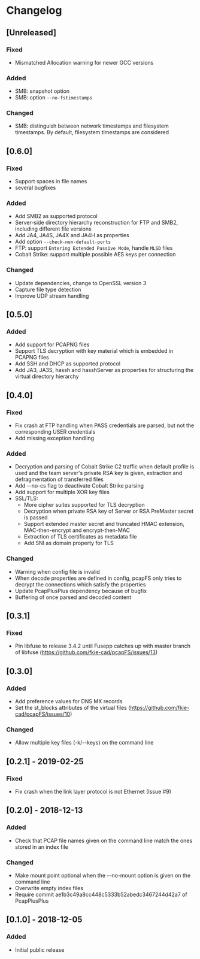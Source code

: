 # Changelog

## [Unreleased]
### Fixed
- Mismatched Allocation warning for newer GCC versions

### Added
- SMB: snapshot option
- SMB: option `--no-fstimestamps`

### Changed
- SMB: distinguish between network timestamps and filesystem timestamps. By default, filesystem timestamps are considered


## [0.6.0]
### Fixed
- Support spaces in file names
- several bugfixes

### Added
- Add SMB2 as supported protocol
- Server-side directory hierarchy reconstruction for FTP and SMB2, including different file versions
- Add JA4, JA4S, JA4X and JA4H as properties
- Add option `--check-non-default-ports`
- FTP: support `Entering Extended Passive Mode`, handle `MLSD` files
- Cobalt Strike: support multiple possible AES keys per connection

### Changed
- Update dependencies, change to OpenSSL version 3
- Capture file type detection
- Improve UDP stream handling

## [0.5.0]
### Added
- Add support for PCAPNG files
- Support TLS decryption with key material which is embedded in PCAPNG files
- Add SSH and DHCP as supported protocol
- Add JA3, JA3S, hassh and hasshServer as properties for structuring the virtual directory hierarchy

## [0.4.0]
### Fixed
- Fix crash at FTP handling when PASS credentials are parsed, but not the corresponding USER credentials
- Add missing exception handling

### Added
- Decryption and parsing of Cobalt Strike C2 traffic when default profile is used and the team server's private RSA key is given, extraction and defragmentation of transferred files
- Add --no-cs flag to deactivate Cobalt Strike parsing
- Add support for multiple XOR key files
- SSL/TLS:
    - More cipher suites supported for TLS decryption
    - Decryption when private RSA key of Server or RSA PreMaster secret is passed
    - Support extended master secret and truncated HMAC extension, MAC-then-encrypt and encrypt-then-MAC
    - Extraction of TLS certificates as metadata file
    - Add SNI as domain property for TLS

### Changed
- Warning when config file is invalid
- When decode properties are defined in config, pcapFS only tries to decrypt the connections which satisfy the properties
- Update PcapPlusPlus dependency because of bugfix
- Buffering of once parsed and decoded content

## [0.3.1]
### Fixed
- Pin libfuse to release 3.4.2 until Fusepp catches up with master branch of libfuse (https://github.com/fkie-cad/pcapFS/issues/13)

## [0.3.0]
### Added
- Add preference values for DNS MX records
- Set the st_blocks attributes of the virtual files (https://github.com/fkie-cad/pcapFS/issues/10)

### Changed
- Allow multiple key files (-k/--keys) on the command line

## [0.2.1] - 2019-02-25
### Fixed
- Fix crash when the link layer protocol is not Ethernet (Issue #9)

## [0.2.0] - 2018-12-13
### Added
- Check that PCAP file names given on the command line match the ones stored in an index file

### Changed
- Make mount point optional when the --no-mount option is given on the command line
- Overwrite empty index files
- Require commit ae1b3c49a8cc448c5333b52abedc3467244d42a7 of PcapPlusPlus

## [0.1.0] - 2018-12-05
### Added
- Initial public release
